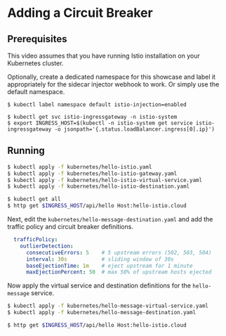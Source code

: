 # Adding a Circuit Breaker

## Prerequisites

This video assumes that you have running Istio installation on your Kubernetes cluster.

Optionally, create a dedicated namespace for this showcase and label it appropriately for the sidecar injector webhook to work. Or simply use the default namespace.

```
$ kubectl label namespace default istio-injection=enabled

$ kubectl get svc istio-ingressgateway -n istio-system
$ export INGRESS_HOST=$(kubectl -n istio-system get service istio-ingressgateway -o jsonpath='{.status.loadBalancer.ingress[0].ip}')
```

## Running

```bash
$ kubectl apply -f kubernetes/hello-istio.yaml
$ kubectl apply -f kubernetes/hello-istio-gateway.yaml
$ kubectl apply -f kubernetes/hello-istio-virtual-service.yaml
$ kubectl apply -f kubernetes/hello-istio-destination.yaml

$ kubectl get all
$ http get $INGRESS_HOST/api/hello Host:hello-istio.cloud
```

Next, edit the `kubernetes/hello-message-destination.yaml` and add the traffic policy and circuit breaker definitions.

```yaml
  trafficPolicy:
    outlierDetection:
      consecutiveErrors: 5    # 5 upstream errors (502, 503, 504)
      interval: 30s           # sliding window of 30s
      baseEjectionTime: 1m    # eject upstream for 1 minute
      maxEjectionPercent: 50  # max 50% of upstream hosts ejected
```

Now apply the virtual service and destination definitions for the `hello-message` service.

```bash
$ kubectl apply -f kubernetes/hello-message-virtual-service.yaml
$ kubectl apply -f kubernetes/hello-message-destination.yaml

$ http get $INGRESS_HOST/api/hello Host:hello-istio.cloud
```